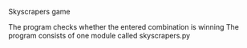Skyscrapers game

The program checks whether the entered combination is winning
The program consists of one module called skyscrapers.py
